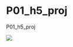 # P01_h5_proj
 P01_h5_proj

![](https://user-gold-cdn.xitu.io/2020/6/19/172ca6a6b8826eeb?w=1600&h=1200&f=png&s=457173)

